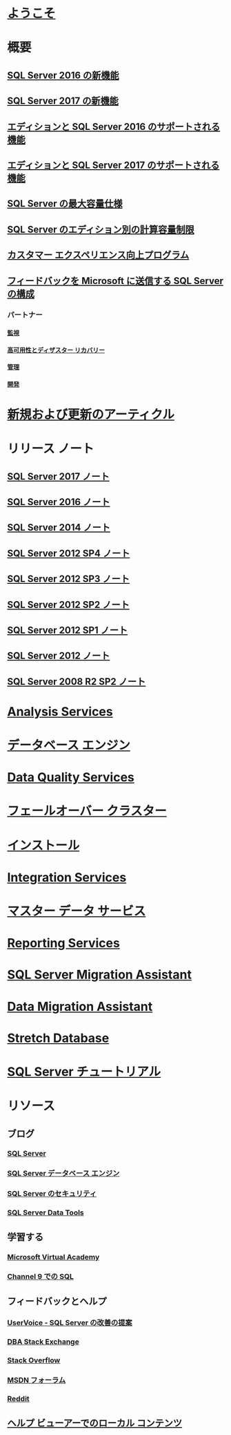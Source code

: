 # [ようこそ](sql-server-technical-documentation.md)

# 概要
## [SQL Server 2016 の新機能](what-s-new-in-sql-server-2016.md)
## [SQL Server 2017 の新機能](what-s-new-in-sql-server-2017.md)
## [エディションと SQL Server 2016 のサポートされる機能](editions-and-components-of-sql-server-2016.md)
## [エディションと SQL Server 2017 のサポートされる機能](editions-and-components-of-sql-server-2017.md)
## [SQL Server の最大容量仕様](maximum-capacity-specifications-for-sql-server.md)
## [SQL Server のエディション別の計算容量制限](compute-capacity-limits-by-edition-of-sql-server.md)
## [カスタマー エクスペリエンス向上プログラム](customer-experience-improvement-program-for-sql-server-data-tools.md)
## [フィードバックを Microsoft に送信する SQL Server の構成](sql-server-customer-feedback.md)
### パートナー
#### [監視](partner-monitor-sql-server.md)
#### [高可用性とディザスター リカバリー](partner-hadr-sql-server.md)
#### [管理](partner-management-sql-server.md)
#### [開発](partner-dev-sql-server.md)

# [新規および更新のアーティクル](new-updated-sql-server.md)

# リリース ノート

## [SQL Server 2017 ノート](sql-server-2017-release-notes.md)
## [SQL Server 2016 ノート](sql-server-2016-release-notes.md)
## [SQL Server 2014 ノート](sql-server-2014-release-notes.md)
## [SQL Server 2012 SP4 ノート](sql-server-2012-sp4-release-notes.md)
## [SQL Server 2012 SP3 ノート](sql-server-2012-sp3-release-notes.md)
## [SQL Server 2012 SP2 ノート](sql-server-2012-sp2-release-notes.md)
## [SQL Server 2012 SP1 ノート](sql-server-2012-sp1-release-notes.md)
## [SQL Server 2012 ノート](sql-server-2012-release-notes.md)
## [SQL Server 2008 R2 SP2 ノート](sql-server-2008-r2-sp2-release-notes.md)

# [Analysis Services](../analysis-services/analysis-services.md)
# [データベース エンジン](../database-engine/sql-server-database-engine-overview.md)
# [Data Quality Services](../data-quality-services/data-quality-services.md)
# [ フェールオーバー クラスター](../sql-server/failover-clusters/install/sql-server-failover-cluster-installation.md)
# [インストール](../sql-server/install/planning-a-sql-server-installation.md)
# [Integration Services](../integration-services/sql-server-integration-services.md)
# [マスター データ サービス](../master-data-services/master-data-services-overview-mds.md)
# [Reporting Services](../reporting-services/create-deploy-and-manage-mobile-and-paginated-reports.md)
# [SQL Server Migration Assistant](../ssma/sql-server-migration-assistant.md)
# [Data Migration Assistant](../dma/dma-overview.md)
# [Stretch Database](../sql-server/stretch-database/stretch-database.md)
# [SQL Server チュートリアル](tutorials-for-sql-server-2016.md)

# リソース

## ブログ
### [SQL Server](https://blogs.technet.microsoft.com/dataplatforminsider/)
### [SQL Server データベース エンジン](https://blogs.msdn.microsoft.com/sqlserverstorageengine/)
### [SQL Server のセキュリティ](https://blogs.msdn.microsoft.com/sqlsecurity/)
### [SQL Server Data Tools](https://blogs.msdn.microsoft.com/ssdt/)

## 学習する
### [Microsoft Virtual Academy](https://mva.microsoft.com/product-training/sql-server#!lang=1033)
### [Channel 9 での SQL](https://channel9.msdn.com/Search?term=sql#ch9Search&lang-en=en&pubDate=year)

## フィードバックとヘルプ
### [UserVoice - SQL Server の改善の提案](https://feedback.azure.com/forums/908035-sql-server)
### [DBA Stack Exchange](https://dba.stackexchange.com/questions/tagged/sql-server)
### [Stack Overflow](http://stackoverflow.com/questions/tagged/sql-server)
### [MSDN フォーラム](https://social.msdn.microsoft.com/Forums/en-US/home?category=sqlserver)
### [Reddit](https://www.reddit.com/r/SQLServer)
## [ヘルプ ビューアーでのローカル コンテンツ](sql-server-help-installation.md)